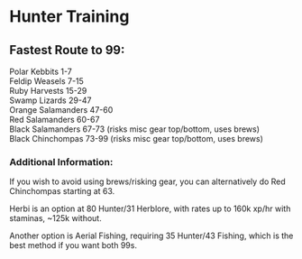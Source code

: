 # Hunter Training

## Fastest Route to 99:

Polar Kebbits 1-7  
Feldip Weasels 7-15  
Ruby Harvests 15-29  
Swamp Lizards 29-47  
Orange Salamanders 47-60  
Red Salamanders 60-67  
Black Salamanders 67-73 \(risks misc gear top/bottom, uses brews\)  
Black Chinchompas 73-99 \(risks misc gear top/bottom, uses brews\)  


### Additional Information:

If you wish to avoid using brews/risking gear, you can alternatively do Red Chinchompas starting at 63.

Herbi is an option at 80 Hunter/31 Herblore, with rates up to 160k xp/hr with staminas, ~125k without.

Another option is Aerial Fishing, requiring 35 Hunter/43 Fishing, which is the best method if you want both 99s.



